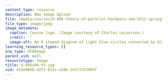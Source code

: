 ```yaml
---
content_type: resource
description: New image Upload
file: /media/courses/6-896-theory-of-parallel-hardware-sma-5511-spring-2004/415e089bd2f2621ca28b34177253993f_6-896s04-th.jpg
file_type: image/jpeg
image_metadata:
  caption: Course logo. (Image courtesy of Charles Leiserson.)
  credit: ''
  image-alt: An H shaped diagram of light blue circles connected by black lines.
learning_resource_types: []
ocw_type: OCWImage
parent_uid: null
resourcetype: Image
title: 6-896s04-th.jpg
uid: 415e089b-d2f2-621c-a28b-34177253993f
---
```

